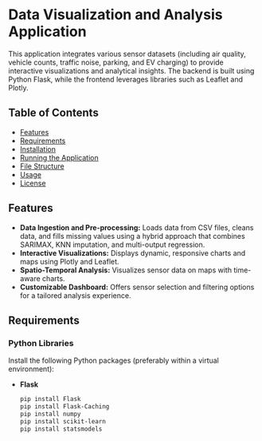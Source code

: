 # Data Visualization and Analysis Application

This application integrates various sensor datasets (including air quality, vehicle counts, traffic noise, parking, and EV charging) to provide interactive visualizations and analytical insights. The backend is built using Python Flask, while the frontend leverages libraries such as Leaflet and Plotly.

## Table of Contents

- [Features](#features)
- [Requirements](#requirements)
- [Installation](#installation)
- [Running the Application](#running-the-application)
- [File Structure](#file-structure)
- [Usage](#usage)
- [License](#license)

## Features

- **Data Ingestion and Pre-processing:** Loads data from CSV files, cleans data, and fills missing values using a hybrid approach that combines SARIMAX, KNN imputation, and multi-output regression.
- **Interactive Visualizations:** Displays dynamic, responsive charts and maps using Plotly and Leaflet.
- **Spatio-Temporal Analysis:** Visualizes sensor data on maps with time-aware charts.
- **Customizable Dashboard:** Offers sensor selection and filtering options for a tailored analysis experience.

## Requirements

### Python Libraries

Install the following Python packages (preferably within a virtual environment):

- **Flask**  
  ```bash
  pip install Flask
  pip install Flask-Caching
  pip install numpy
  pip install scikit-learn
  pip install statsmodels


